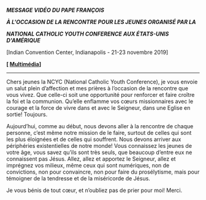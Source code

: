 ***MESSAGE VIDÉO DU PAPE FRANÇOIS***

***À L'OCCASION DE LA RENCONTRE POUR LES JEUNES ORGANISÉ PAR LA***

***NATIONAL CATHOLIC YOUTH CONFERENCE AUX ÉTATS-UNIS D'AMÉRIQUE***

\[Indian Convention Center, Indianapolis - 21-23 novembre 2019\]

**\[ [Multimédia](http://w2.vatican.va/content/francesco/fr/events/event.dir.html/content/vaticanevents/fr/2019/11/22/videomessaggio-youth-conference.html)\]**

* * *

Chers jeunes la NCYC (National Catholic Youth Conference), je vous envoie un salut plein d’affection et mes prières à l’occasion de la rencontre que vous vivez. Que celle-ci soit une opportunité pour renforcer et faire croître la foi et la communion. Qu’elle enflamme vos cœurs missionnaires avec le courage et la force de vivre dans et avec le Seigneur, dans une Eglise en sortie! Toujours.

Aujourd’hui, comme au début, nous devons aller à la rencontre de chaque personne, c’est même notre mission de le faire, surtout de celles qui sont les plus éloignées et de celles qui souffrent. Nous devons arriver aux périphéries existentielles de notre monde! Vous connaissez les jeunes de votre âge, vous savez qu’ils sont très seuls, que beaucoup d’entre eux ne connaissent pas Jésus. Allez, allez et apportez le Seigneur, allez et imprégnez vos milieux, même ceux qui sont numériques, non de convictions, non pour convaincre, non pour faire du prosélytisme, mais pour témoigner de la tendresse et de la miséricorde de Jésus.

Je vous bénis de tout cœur, et n’oubliez pas de prier pour moi! Merci.